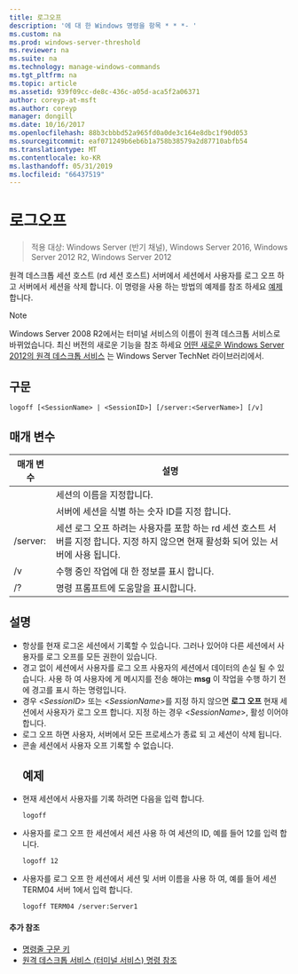 ```yaml
---
title: 로그오프
description: '에 대 한 Windows 명령을 항목 * * *- '
ms.custom: na
ms.prod: windows-server-threshold
ms.reviewer: na
ms.suite: na
ms.technology: manage-windows-commands
ms.tgt_pltfrm: na
ms.topic: article
ms.assetid: 939f09cc-de8c-436c-a05d-aca5f2a06371
author: coreyp-at-msft
ms.author: coreyp
manager: dongill
ms.date: 10/16/2017
ms.openlocfilehash: 88b3cbbbd52a965fd0a0de3c164e8dbc1f90d053
ms.sourcegitcommit: eaf071249b6eb6b1a758b38579a2d87710abfb54
ms.translationtype: MT
ms.contentlocale: ko-KR
ms.lasthandoff: 05/31/2019
ms.locfileid: "66437519"
---
```

# <a name="logoff"></a>로그오프

>적용 대상: Windows Server (반기 채널), Windows Server 2016, Windows Server 2012 R2, Windows Server 2012

원격 데스크톱 세션 호스트 (rd 세션 호스트) 서버에서 세션에서 사용자를 로그 오프 하 고 서버에서 세션을 삭제 합니다.
이 명령을 사용 하는 방법의 예제를 참조 하세요 [예제](#BKMK_examples)합니다.

> [!NOTE]
> Windows Server 2008 R2에서는 터미널 서비스의 이름이 원격 데스크톱 서비스로 바뀌었습니다. 최신 버전의 새로운 기능을 참조 하세요 [어떤 새로운 Windows Server 2012의 원격 데스크톱 서비스](https://technet.microsoft.com/library/hh831527) 는 Windows Server TechNet 라이브러리에서.

## <a name="syntax"></a>구문
```
logoff [<SessionName> | <SessionID>] [/server:<ServerName>] [/v]
```
## <a name="parameters"></a>매개 변수

|      매개 변수       |                                                                             설명                                                                              |
|----------------------|----------------------------------------------------------------------------------------------------------------------------------------------------------------------|
|    <SessionName>     |                                                                  세션의 이름을 지정합니다.                                                                  |
|     <SessionID>      |                                                 서버에 세션을 식별 하는 숫자 ID를 지정 합니다.                                                 |
| /server:<ServerName> | 세션 로그 오프 하려는 사용자를 포함 하는 rd 세션 호스트 서버를 지정 합니다. 지정 하지 않으면 현재 활성화 되어 있는 서버에 사용 됩니다. |
|          /v          |                                                       수행 중인 작업에 대 한 정보를 표시 합니다.                                                        |
|          /?          |                                                                 명령 프롬프트에 도움말을 표시합니다.                                                                 |

## <a name="remarks"></a>설명
- 항상를 현재 로그온 세션에서 기록할 수 있습니다. 그러나 있어야 다른 세션에서 사용자를 로그 오프를 모든 권한이 있습니다.
- 경고 없이 세션에서 사용자를 로그 오프 사용자의 세션에서 데이터의 손실 될 수 있습니다. 사용 하 여 사용자에 게 메시지를 전송 해야는 **msg** 이 작업을 수행 하기 전에 경고를 표시 하는 명령입니다.
- 경우 <*SessionID*> 또는 <*SessionName*>를 지정 하지 않으면 **로그 오프** 현재 세션에서 사용자가 로그 오프 합니다. 지정 하는 경우 <*SessionName*>, 활성 이어야 합니다.
- 로그 오프 하면 사용자, 서버에서 모든 프로세스가 종료 되 고 세션이 삭제 됩니다.
- 콘솔 세션에서 사용자 오프 기록할 수 없습니다.
  ## <a name="BKMK_examples"></a>예제
- 현재 세션에서 사용자를 기록 하려면 다음을 입력 합니다.
  ```
  logoff
  ```
- 사용자를 로그 오프 한 세션에서 세션 사용 하 여 세션의 ID, 예를 들어 12를 입력 합니다.
  ```
  logoff 12
  ```
- 사용자를 로그 오프 한 세션에서 세션 및 서버 이름을 사용 하 여, 예를 들어 세션 TERM04 서버 1에서 입력 합니다.
  ```
  logoff TERM04 /server:Server1
  ```

#### <a name="additional-references"></a>추가 참조
-   [명령줄 구문 키](command-line-syntax-key.md)
-   [원격 데스크톱 서비스 &#40;터미널 서비스&#41; 명령 참조](remote-desktop-services-terminal-services-command-reference.md)

